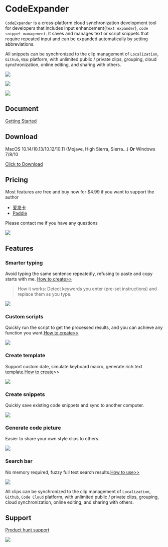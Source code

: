 # CodeExpander

`CodeExpander` is a cross-platform cloud synchronization development tool for developers that includes input enhancement(`Text expander`), `code snippet management`. It saves and manages text or script snippets that require repeated input and can be expanded automatically by setting abbreviations.

All snippets can be synchronized to the clip management of `Localization`,` Github`, `码云` platform, with unlimited public / private clips, grouping, cloud synchronization, online editing, and sharing with others.

![](./assets/map-main-01.png)

![](./assets/map-main-03.png)

![](./assets/map-main-02.png)

## **Document**

[Getting Started](https://codeexpander.com/en/views/introduce/basic-usage.html)

## **Download**

MacOS 10.14/10.13/10.12/10.11 \(Mojave, High Sierra, Sierra...\) **Or** Windows 7/8/10

[Click to Download](https://github.com/oncework/codeexpander/releases)

## **Pricing**

Most features are free and buy now for \$4.99 if you want to support the author

- [爱发卡](https://w.url.cn/s/AHRprNl)
- [Paddle](https://pay.paddle.com/checkout/540339)

Please contact me if you have any questions

![](./assets/weixin-profile.jpg)

## Features

### Smarter typing

Avoid typing the same sentence repeatedly, refusing to paste and copy starts with me. [How to create>>](https://codeexpander.com/en/views/advance/text-and-script.html)

> How it works: Detect keywords you enter (pre-set instructions) and replace them as you type.

![](./assets/custom-snippet.gif)

### Custom scripts

Quickly run the script to get the processed results, and you can achieve any function you want.[How to create>>](https://codeexpander.com/en/views/advance/text-and-script.html)

![](./assets/gene-md.gif)

### Create template

Support custom date, simulate keyboard macro, generate rich text template.[How to create>>](https://codeexpander.com/en/views/advance/fill-in.html)

![](./assets/fill-in.gif)

### Create snippets

Quickly save existing code snippets and sync to another computer.

![](./assets/gene-snippet.gif)

### Generate code picture

Easier to share your own style clips to others.

![](./assets/gene-pic.gif)

### Search bar

No memory required, fuzzy full text search results.[How to use>>](https://codeexpander.com/en/views/introduce/quick-browse.html)

![](./assets/search-bar.gif)

All clips can be synchronized to the clip management of `Localization`,` Github`, `Code Cloud` platform, with unlimited public / private clips, grouping, cloud synchronization, online editing, and sharing with others.
## **Support**

[Product hunt support](https://www.producthunt.com/posts/oncework?utm_source=badge-featured&utm_medium=badge&utm_souce=badge-oncework)

![](https://api.producthunt.com/widgets/embed-image/v1/featured.svg?post_id=135763&theme=light)
